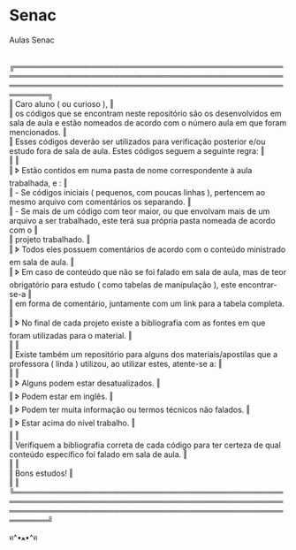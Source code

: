 # Senac
Aulas Senac

<div><br>
╔════════════════════════════════════════════════════════════════════════════════════════════════════════════════════════════════════════════════════════════╗<br>
‖  Caro aluno ( ou curioso ),                                                                                                                                ‖<br>
‖  os códigos que se encontram neste repositório são os desenvolvidos em sala de aula e estão nomeados de acordo com o número aula em que foram mencionados. ‖<br>
‖  Esses códigos deverão ser utilizados para verificação posterior e/ou estudo fora de sala de aula. Estes códigos seguem a seguinte regra:                  ‖<br>
‖                                                                                                                                                            ‖<br>
‖     🢖 Estão contidos em numa pasta de nome correspondente à aula trabalhada, e :                                                                           ‖<br>
‖         - Se códigos iniciais ( pequenos, com poucas linhas ), pertencem ao mesmo arquivo com comentários os separando.                                    ‖<br>
‖         - Se mais de um código com teor maior, ou que envolvam mais de um arquivo a ser trabalhado, este terá sua própria pasta nomeada de acordo com o    ‖<br>
‖           projeto trabalhado.                                                                                                                              ‖<br>
‖     🢖 Todos eles possuem comentários de acordo com o conteúdo ministrado em sala de aula.                                                                  ‖<br>
‖     🢖 Em caso de conteúdo que não se foi falado em sala de aula, mas de teor obrigatório para estudo ( como tabelas de manipulação ), este encontrar-se-a  ‖<br>
‖       em forma de comentário, juntamente com um link para a tabela completa.                                                                               ‖<br>
‖     🢖 No final de cada projeto existe a bibliografia com as fontes em que foram utilizadas para o material.                                                ‖<br>
‖                                                                                                                                                            ‖<br>
‖  Existe também um repositório para alguns dos materiais/apostilas que a professora ( linda ) utilizou, ao utilizar estes, atente-se a:                     ‖<br>
‖                                                                                                                                                            ‖<br>
‖     🢖 Alguns podem estar desatualizados.                                                                                                                   ‖<br>
‖     🢖 Podem estar em inglês.                                                                                                                               ‖<br>
‖     🢖 Podem ter muita informação ou termos técnicos não falados.                                                                                           ‖<br>
‖     🢖 Estar acima do nível trabalho.                                                                                                                       ‖<br>
‖                                                                                                                                                            ‖<br>
‖  Verifiquem a bibliografia correta de cada código para ter certeza de qual conteúdo específico foi falado em sala de aula.                                 ‖<br>
‖                                                                                                                                                            ‖<br>
‖  Bons estudos!                                                                                                                                             ‖<br>
‖                                                                                                                                                            ‖<br>
╚════════════════════════════════════════════════════════════════════════════════════════════════════════════════════════════════════════════════════════════╝<br>














ฅ^•ﻌ•^ฅ
